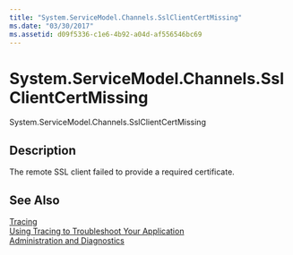 ```yaml
---
title: "System.ServiceModel.Channels.SslClientCertMissing"
ms.date: "03/30/2017"
ms.assetid: d09f5336-c1e6-4b92-a04d-af556546bc69
---
```

# System.ServiceModel.Channels.SslClientCertMissing
System.ServiceModel.Channels.SslClientCertMissing  
  
## Description  
 The remote SSL client failed to provide a required certificate.  
  
## See Also  
 [Tracing](../../../../../docs/framework/wcf/diagnostics/tracing/index.md)  
 [Using Tracing to Troubleshoot Your Application](../../../../../docs/framework/wcf/diagnostics/tracing/using-tracing-to-troubleshoot-your-application.md)  
 [Administration and Diagnostics](../../../../../docs/framework/wcf/diagnostics/index.md)

